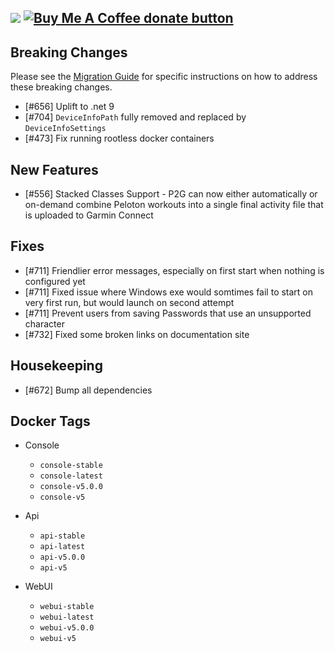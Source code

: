 [![](https://img.shields.io/static/v1?label=Sponsor&message=%E2%9D%A4&logo=GitHub&color=%23fe8e86)](https://github.com/sponsors/philosowaffle) <span class="badge-buymeacoffee"><a href="https://www.buymeacoffee.com/philosowaffle" title="Donate to this project using Buy Me A Coffee"><img src="https://img.shields.io/badge/buy%20me%20a%20coffee-donate-yellow.svg" alt="Buy Me A Coffee donate button" /></a></span>
---

## Breaking Changes

Please see the [Migration Guide](https://philosowaffle.github.io/peloton-to-garmin/latest/migration/migrate-v4-v5/) for specific instructions on how to address these breaking changes.

- [#656] Uplift to .net 9
- [#704] `DeviceInfoPath` fully removed and replaced by `DeviceInfoSettings`
- [#473] Fix running rootless docker containers

## New Features

- [#556] Stacked Classes Support - P2G can now either automatically or on-demand combine Peloton workouts into a single final activity file that is uploaded to Garmin Connect

## Fixes

- [#711] Friendlier error messages, especially on first start when nothing is configured yet
- [#711] Fixed issue where Windows exe would somtimes fail to start on very first run, but would launch on second attempt
- [#711] Prevent users from saving Passwords that use an unsupported character
- [#732] Fixed some broken links on documentation site

## Housekeeping

- [#672] Bump all dependencies

## Docker Tags

- Console
    - `console-stable`
    - `console-latest`
    - `console-v5.0.0`
    - `console-v5`

- Api
    - `api-stable`
    - `api-latest`
    - `api-v5.0.0`
    - `api-v5`
- WebUI
    - `webui-stable`
    - `webui-latest`
    - `webui-v5.0.0`
    - `webui-v5`
